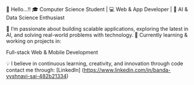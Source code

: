 👋 Hello...!!
🎓 Computer Science Student | 💻 Web & App Developer | 🤖 AI & Data Science Enthusiast

🌟 I’m passionate about building scalable applications, exploring the latest in AI, and solving real-world problems with technology.
🚀 Currently learning & working on projects in:

Full-stack Web & Mobile Development

💡 I believe in continuous learning, creativity, and innovation through code
contact me through: [LinkedIn] (https://www.linkedin.com/in/banda-vyshnavi-sai-482b21334)
